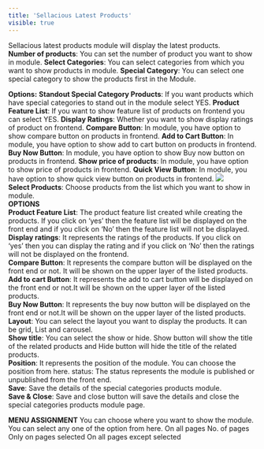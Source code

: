 ```yaml
---
title: 'Sellacious Latest Products'
visible: true
---
```


Sellacious latest products module will display the latest products.  
**Number of products**: You can set the number of product you want to show in module.
**Select Categories**: You can select categories from which you want to show products in module.
**Special Category**: You can select one special category to show the products first in the Module.

**Options:**
**Standout Special Category Products**: If you want products which have special categories to stand out in the module select YES.
**Product Feature List**: If you want to show feature list of products on frontend you can select YES.
**Display Ratings**: Whether you want to show display ratings of product on frontend.
**Compare Button**: In module, you have option to show compare button on products in frontend.
**Add to Cart Button**: In module, you have option to show add to cart button on products in frontend.
**Buy Now Button**: In module, you have option to show Buy now button on products in frontend.
**Show price of products**: In module, you have option to show price of products in frontend.
**Quick View Button**: In module, you have option to show quick view button on products in frontend.
![](Screen%20Shot%202020-06-05%20at%2012.37.23%20PM.png)
<br>**Select Products**: Choose products from the list which you want to show in module.
<br>**OPTIONS**
<br>**Product Feature List**: The product feature list created while creating the products. If you click on ‘yes’ then the feature list will be displayed on the front end and if you click on ‘No’ then the feature list will not be displayed.
<br>**Display ratings**: It represents the ratings of the products. If you click on ‘yes’ then you can display the rating and if you click on ‘No’ then the ratings will not be displayed on the frontend.
<br>**Compare Button**: It represents the compare button will be displayed on the front end or not. It will be shown on the upper layer of the listed products.
<br>**Add to cart Button**: It represents the add to cart button will be displayed on the front end or not.It will be shown on the upper layer of the listed products.
<br>**Buy Now Button**: It represents the buy now button will be displayed on the front end or not.It will be shown on the upper layer of the listed products.
<br>**Layout**: You can select the layout you want to display the products. It can be grid, List and carousel.
<br>**Show title**: You can select the show or hide. Show button will show the title of the related products and Hide button will hide the title of the related products.
<br>**Position**: It represents the position of the module. You can choose the position from here.
status: The status represents the module is published or unpublished from the front end.
<br>**Save**: Save the details of the special categories products module.
<br>**Save & Close**: Save and close button will save the details and close the special categories products module page.

**MENU ASSIGNMENT**
You can choose where you want to show the module. You can select any one of the option from here.
On all pages
No. of pages
Only on pages selected
On all pages except selected
